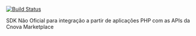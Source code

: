 [![Build Status](https://secure.travis-ci.org/gpupo/cnova-sdk.png?branch=master)](http://travis-ci.org/gpupo/cnova-sdk)

SDK Não Oficial para integração a partir de aplicações PHP com as APIs da Cnova Marketplace
